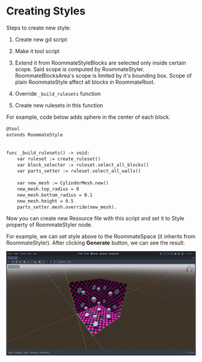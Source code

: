 # Creating Styles

Steps to create new style:

1. Create new gd script

2. Make it tool script

3. Extend it from RoommateStyleBlocks are selected only inside certain scope. Said scope is computed
    by RoommateStyler. RoommateBlocksArea's scope is limited by it's 
   bounding box. Scope of plain RoommateStyle affect all blocks in 
   RoommateRoot.

4. Override `_build_rulesets` function

5. Create new rulesets in this function

For example, code below adds sphere in the center of each block.

```gdscript
@tool
extends RoommateStyle


func _build_rulesets() -> void:
    var ruleset := create_ruleset()
    var block_selector := ruleset.select_all_blocks()
    var parts_setter := ruleset.select_all_walls()

    var new_mesh := CylinderMesh.new()
    new_mesh.top_radius = 0
    new_mesh.bottom_radius = 0.1
    new_mesh.height = 0.5
    parts_setter.mesh.override(new_mesh).
```

Now you can create new Resource file with this script and set it to Style property of RoommateStyler node.

For example, we can set style above to the RoommateSpace (it inherits from RoommateStyler). After clicking **Generate** button, we can see the result. 

![](../assets/images/creating_styles_example_result.png)
